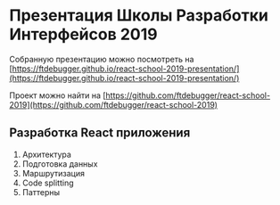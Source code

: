 # Презентация Школы Разработки Интерфейсов 2019

Собранную презентацию можно посмотреть на [https://ftdebugger.github.io/react-school-2019-presentation/](https://ftdebugger.github.io/react-school-2019-presentation/)

Проект можно найти на [https://github.com/ftdebugger/react-school-2019](https://github.com/ftdebugger/react-school-2019)

## Разработка React приложения

1. Архитектура
2. Подготовка данных
3. Маршрутизация
4. Code splitting
5. Паттерны
